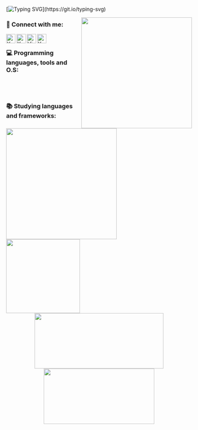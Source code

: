 <!--Typing-->
[![Typing SVG](https://readme-typing-svg.herokuapp.com?font=&weight=500&duration=4000&color=FFEB00&background=FFFFFF00&random=false&width=435&lines=console.log(%22Hello+Guys!%F0%9F%91%8B%22);Me+chamo+Victor%2C+seja+bem+vindo!+%F0%9F%A7%90)](https://git.io/typing-svg)
<!--Typing-->

<!--GIF-->
<img align="right" width="300" src="https://i.giphy.com/media/3orif0rjs49gsPWg1y/giphy.webp"/>
<!--GIF-->

<!--Social Media-->
<h3 align ="left">💬 Connect with me:</h3>
<a href="https://www.linkedin.com/in/victor-gustavo-000460287/"><img align="left" src="https://raw.githubusercontent.com/yushi1007/yushi1007/main/images/linkedin.svg" alt="Yu Shi | LinkedIn" width="25px"/></a>
<a href="https://www.instagram.com/victorgs03/"><img align="left" src="https://raw.githubusercontent.com/yushi1007/yushi1007/main/images/instagram.svg" alt="Yu Shi | Instagram" width="25px"/></a>
<a href="https://api.whatsapp.com/send/?phone=5581996512724&text=+Ol%C3%A1%2C+Tudo+bem%3F&type=phone_number&app_absent=0"><img align="left" src="https://www.svgrepo.com/show/176768/whatsapp-social-media.svg" alt="Victor | Whatsapp" width="25px"/></a>
<a href="mailto:victorgustavodev@gmail.com"><img align="left" src="https://www.svgrepo.com/show/349379/gmail-old.svg" alt="Yu Shi | LinkedIn" width="25px"/></a><br>
<!--Social Media-->

<!--Languages-->
<h3 align ="left">💻 Programming languages, tools and O.S: </h3>
<img align ="left" width ="300" src="https://skillicons.dev/icons?i=html,css,js,svelte,figma,vscode,git,linux"/><br>

<h3 align="left"> <br>📚 Studying languages and frameworks:</h3>
<img align="left" width ="200" src="https://skillicons.dev/icons?i=angular,react,nodejs,typescript,vue"/><br><br><br><br>
<!--Languages-->
<div align="center">
<img width="350" height="150" src="https://github-readme-stats.vercel.app/api?username=victorgustavodev&show_icons=true&hide_border=true&theme=dark" />
<img width="300" height="150"  src="https://github-readme-stats.vercel.app/api/top-langs/?username=victorgustavodev&layout=compact&langs_count=7&theme=dark"/>
</div>

